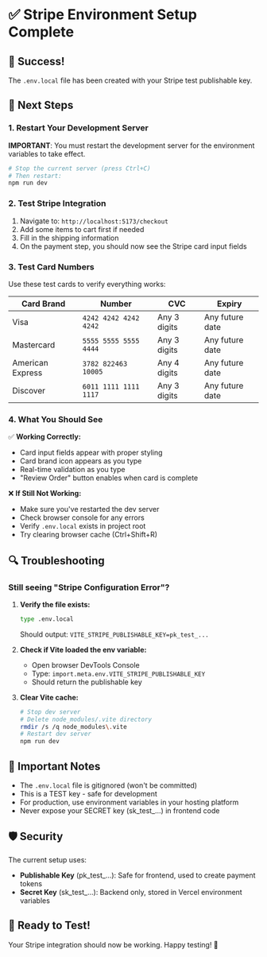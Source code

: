 # ✅ Stripe Environment Setup Complete

## 🎉 Success!

The `.env.local` file has been created with your Stripe test publishable key.

## 🚀 Next Steps

### 1. Restart Your Development Server

**IMPORTANT**: You must restart the development server for the environment variables to take effect.

```bash
# Stop the current server (press Ctrl+C)
# Then restart:
npm run dev
```

### 2. Test Stripe Integration

1. Navigate to: `http://localhost:5173/checkout`
2. Add some items to cart first if needed
3. Fill in the shipping information
4. On the payment step, you should now see the Stripe card input fields

### 3. Test Card Numbers

Use these test cards to verify everything works:

| Card Brand | Number | CVC | Expiry |
|------------|--------|-----|--------|
| Visa | `4242 4242 4242 4242` | Any 3 digits | Any future date |
| Mastercard | `5555 5555 5555 4444` | Any 3 digits | Any future date |
| American Express | `3782 822463 10005` | Any 4 digits | Any future date |
| Discover | `6011 1111 1111 1117` | Any 3 digits | Any future date |

### 4. What You Should See

✅ **Working Correctly:**
- Card input fields appear with proper styling
- Card brand icon appears as you type
- Real-time validation as you type
- "Review Order" button enables when card is complete

❌ **If Still Not Working:**
- Make sure you've restarted the dev server
- Check browser console for any errors
- Verify `.env.local` exists in project root
- Try clearing browser cache (Ctrl+Shift+R)

## 🔍 Troubleshooting

### Still seeing "Stripe Configuration Error"?

1. **Verify the file exists:**
   ```bash
   type .env.local
   ```
   Should output: `VITE_STRIPE_PUBLISHABLE_KEY=pk_test_...`

2. **Check if Vite loaded the env variable:**
   - Open browser DevTools Console
   - Type: `import.meta.env.VITE_STRIPE_PUBLISHABLE_KEY`
   - Should return the publishable key

3. **Clear Vite cache:**
   ```bash
   # Stop dev server
   # Delete node_modules/.vite directory
   rmdir /s /q node_modules\.vite
   # Restart dev server
   npm run dev
   ```

## 📝 Important Notes

- The `.env.local` file is gitignored (won't be committed)
- This is a TEST key - safe for development
- For production, use environment variables in your hosting platform
- Never expose your SECRET key (sk_test_...) in frontend code

## 🛡️ Security

The current setup uses:
- **Publishable Key** (pk_test_...): Safe for frontend, used to create payment tokens
- **Secret Key** (sk_test_...): Backend only, stored in Vercel environment variables

## 🎯 Ready to Test!

Your Stripe integration should now be working. Happy testing! 🚀
